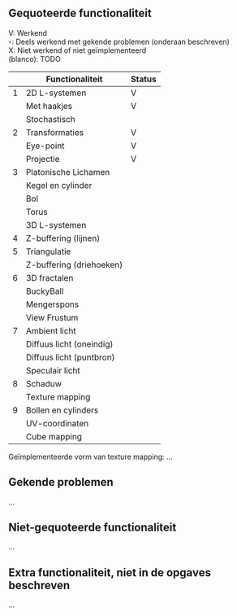 ## Gequoteerde functionaliteit

V: Werkend  
-: Deels werkend met gekende problemen (onderaan beschreven)  
X: Niet werkend of niet geïmplementeerd  
(blanco): TODO  


|   | Functionaliteit      | Status |
|---|---------------------------|---|
| 1 | 2D L-systemen             | V |
|   | Met haakjes               | V |
|   | Stochastisch              |   |
| 2 | Transformaties            | V |
|   | Eye-point                 | V |
|   | Projectie                 | V |
| 3 | Platonische Lichamen      |   |
|   | Kegel en cylinder         |   |
|   | Bol                       |   |
|   | Torus                     |   |
|   | 3D L-systemen             |   |
| 4 | Z-buffering (lijnen)      |   |
| 5 | Triangulatie              |   |
|   | Z-buffering (driehoeken)  |   |
| 6 | 3D fractalen              |   |
|   | BuckyBall                 |   |
|   | Mengerspons               |   |
|   | View Frustum              |   |
| 7 | Ambient licht             |   |
|   | Diffuus licht (oneindig)  |   |
|   | Diffuus licht (puntbron)  |   |
|   | Speculair licht           |   |
| 8 | Schaduw                   |   |
|   | Texture mapping           |   |
| 9 | Bollen en cylinders       |   |
|   | UV-coordinaten            |   |
|   | Cube mapping              |   |

Geïmplementeerde vorm van texture mapping: ...

## Gekende problemen 
...
## Niet-gequoteerde functionaliteit
...

## Extra functionaliteit, niet in de opgaves beschreven
...

